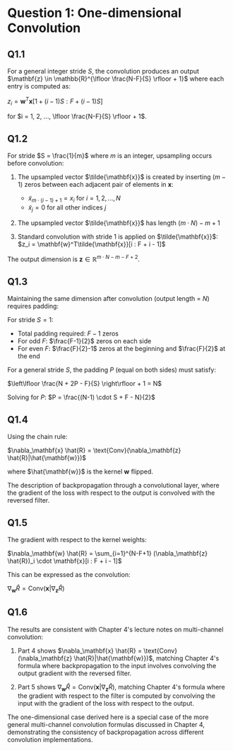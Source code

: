 # Question 1: One-dimensional Convolution

## Q1.1

For a general integer stride $S$, the convolution produces an output $\mathbf{z} \in \mathbb{R}^{\lfloor \frac{N-F}{S} \rfloor + 1}$ where each entry is computed as:

$z_i = \mathbf{w}^T\mathbf{x}[1 + (i-1)S : F + (i-1)S]$

for $i = 1, 2, ..., \lfloor \frac{N-F}{S} \rfloor + 1$.

## Q1.2

For stride $S = \frac{1}{m}$ where $m$ is an integer, upsampling occurs before convolution:

1. The upsampled vector $\tilde{\mathbf{x}}$ is created by inserting $(m-1)$ zeros between each adjacent pair of elements in $\mathbf{x}$:
   - $\tilde{x}_{m \cdot (i-1) + 1} = x_i$ for $i = 1, 2, ..., N$
   - $\tilde{x}_j = 0$ for all other indices $j$

2. The upsampled vector $\tilde{\mathbf{x}}$ has length $(m \cdot N) - m + 1$

3. Standard convolution with stride 1 is applied on $\tilde{\mathbf{x}}$:
   $z_i = \mathbf{w}^T\tilde{\mathbf{x}}[i : F + i - 1]$

The output dimension is $\mathbf{z} \in \mathbb{R}^{m \cdot N - m - F + 2}$.

## Q1.3

Maintaining the same dimension after convolution (output length = $N$) requires padding:

For stride $S = 1$:
- Total padding required: $F-1$ zeros
- For odd $F$: $\frac{F-1}{2}$ zeros on each side
- For even $F$: $\frac{F}{2}-1$ zeros at the beginning and $\frac{F}{2}$ at the end

For a general stride $S$, the padding $P$ (equal on both sides) must satisfy:

$\left\lfloor \frac{N + 2P - F}{S} \right\rfloor + 1 = N$

Solving for $P$:
$P = \frac{(N-1) \cdot S + F - N}{2}$

## Q1.4

Using the chain rule:

$\nabla_\mathbf{x} \hat{R} = \text{Conv}(\nabla_\mathbf{z} \hat{R}|\hat{\mathbf{w}})$

where $\hat{\mathbf{w}}$ is the kernel $\mathbf{w}$ flipped. 

The description of backpropagation through a convolutional layer, where the gradient of the loss with respect to the output is convolved with the reversed filter.

## Q1.5

The gradient with respect to the kernel weights:

$\nabla_\mathbf{w} \hat{R} = \sum_{i=1}^{N-F+1} (\nabla_\mathbf{z} \hat{R})_i \cdot \mathbf{x}[i : F + i - 1]$

This can be expressed as the convolution:

$\nabla_\mathbf{w} \hat{R} = \text{Conv}(\mathbf{x}|\nabla_\mathbf{z} \hat{R})$

## Q1.6

The results are consistent with Chapter 4's lecture notes on multi-channel convolution:

1. Part 4 shows $\nabla_\mathbf{x} \hat{R} = \text{Conv}(\nabla_\mathbf{z} \hat{R}|\hat{\mathbf{w}})$, matching Chapter 4's formula where backpropagation to the input involves convolving the output gradient with the reversed filter.

2. Part 5 shows $\nabla_\mathbf{w} \hat{R} = \text{Conv}(\mathbf{x}|\nabla_\mathbf{z} \hat{R})$, matching Chapter 4's formula where the gradient with respect to the filter is computed by convolving the input with the gradient of the loss with respect to the output.

The one-dimensional case derived here is a special case of the more general multi-channel convolution formulas discussed in Chapter 4, demonstrating the consistency of backpropagation across different convolution implementations.